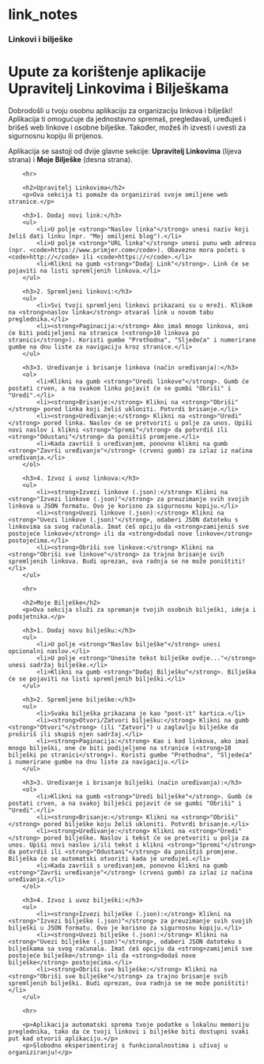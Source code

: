 # link_notes
<h3>Linkovi i bilješke</h3>
        <h1>Upute za korištenje aplikacije Upravitelj Linkovima i Bilješkama</h1>
        <p>Dobrodošli u tvoju osobnu aplikaciju za organizaciju linkova i bilješki! Aplikacija ti omogućuje da jednostavno spremaš, pregledavaš, uređuješ i brišeš web linkove i osobne bilješke. Također, možeš ih izvesti i uvesti za sigurnosnu kopiju ili prijenos.</p>
        <p>Aplikacija se sastoji od dvije glavne sekcije: <strong>Upravitelj Linkovima</strong> (lijeva strana) i <strong>Moje Bilješke</strong> (desna strana).</p>

        <hr>

        <h2>Upravitelj Linkovima</h2>
        <p>Ova sekcija ti pomaže da organiziraš svoje omiljene web stranice.</p>

        <h3>1. Dodaj novi link:</h3>
        <ul>
            <li>U polje <strong>"Naslov linka"</strong> unesi naziv koji želiš dati linku (npr. "Moj omiljeni blog").</li>
            <li>U polje <strong>"URL linka"</strong> unesi punu web adresu (npr. <code>https://www.primjer.com</code>). Obavezno mora početi s <code>http://</code> ili <code>https://</code>.</li>
            <li>Klikni na gumb <strong>"Dodaj Link"</strong>. Link će se pojaviti na listi spremljenih linkova.</li>
        </ul>

        <h3>2. Spremljeni linkovi:</h3>
        <ul>
            <li>Svi tvoji spremljeni linkovi prikazani su u mreži. Klikom na <strong>naslov linka</strong> otvaraš link u novom tabu preglednika.</li>
            <li><strong>Paginacija:</strong> Ako imaš mnogo linkova, oni će biti podijeljeni na stranice (<strong>10 linkova po stranici</strong>). Koristi gumbe "Prethodna", "Sljedeća" i numerirane gumbe na dnu liste za navigaciju kroz stranice.</li>
        </ul>

        <h3>3. Uređivanje i brisanje linkova (način uređivanja):</h3>
        <ol>
            <li>Klikni na gumb <strong>"Uredi linkove"</strong>. Gumb će postati crven, a na svakom linku pojavit će se gumbi "Obriši" i "Uredi".</li>
            <li><strong>Brisanje:</strong> Klikni na <strong>"Obriši"</strong> pored linka koji želiš ukloniti. Potvrdi brisanje.</li>
            <li><strong>Uređivanje:</strong> Klikni na <strong>"Uredi"</strong> pored linka. Naslov će se pretvoriti u polje za unos. Upiši novi naslov i klikni <strong>"Spremi"</strong> da potvrdiš ili <strong>"Odustani"</strong> da poništiš promjene.</li>
            <li>Kada završiš s uređivanjem, ponovno klikni na gumb <strong>"Završi uređivanje"</strong> (crveni gumb) za izlaz iz načina uređivanja.</li>
        </ol>

        <h3>4. Izvoz i uvoz linkova:</h3>
        <ul>
            <li><strong>Izvezi linkove (.json):</strong> Klikni na <strong>"Izvezi linkove (.json)"</strong> za preuzimanje svih svojih linkova u JSON formatu. Ovo je korisno za sigurnosnu kopiju.</li>
            <li><strong>Uvezi linkove (.json):</strong> Klikni na <strong>"Uvezi linkove (.json)"</strong>, odaberi JSON datoteku s linkovima sa svog računala. Imat ćeš opciju da <strong>zamijeniš sve postojeće linkove</strong> ili da <strong>dodaš nove linkove</strong> postojećima.</li>
            <li><strong>Obriši sve linkove:</strong> Klikni na <strong>"Obriši sve linkove"</strong> za trajno brisanje svih spremljenih linkova. Budi oprezan, ova radnja se ne može poništiti!</li>
        </ul>

        <hr>

        <h2>Moje Bilješke</h2>
        <p>Ova sekcija služi za spremanje tvojih osobnih bilješki, ideja i podsjetnika.</p>

        <h3>1. Dodaj novu bilješku:</h3>
        <ul>
            <li>U polje <strong>"Naslov bilješke"</strong> unesi opcionalni naslov.</li>
            <li>U polje <strong>"Unesite tekst bilješke ovdje..."</strong> unesi sadržaj bilješke.</li>
            <li>Klikni na gumb <strong>"Dodaj Bilješku"</strong>. Bilješka će se pojaviti na listi spremljenih bilješki.</li>
        </ul>

        <h3>2. Spremljene bilješke:</h3>
        <ul>
            <li>Svaka bilješka prikazana je kao "post-it" kartica.</li>
            <li><strong>Otvori/Zatvori bilješku:</strong> Klikni na gumb <strong>"Otvori"</strong> (ili "Zatvori") u zaglavlju bilješke da proširiš ili skupiš njen sadržaj.</li>
            <li><strong>Paginacija:</strong> Kao i kod linkova, ako imaš mnogo bilješki, one će biti podijeljene na stranice (<strong>10 bilješki po stranici</strong>). Koristi gumbe "Prethodna", "Sljedeća" i numerirane gumbe na dnu liste za navigaciju.</li>
        </ul>

        <h3>3. Uređivanje i brisanje bilješki (način uređivanja):</h3>
        <ol>
            <li>Klikni na gumb <strong>"Uredi bilješke"</strong>. Gumb će postati crven, a na svakoj bilješci pojavit će se gumbi "Obriši" i "Uredi".</li>
            <li><strong>Brisanje:</strong> Klikni na <strong>"Obriši"</strong> pored bilješke koju želiš ukloniti. Potvrdi brisanje.</li>
            <li><strong>Uređivanje:</strong> Klikni na <strong>"Uredi"</strong> pored bilješke. Naslov i tekst će se pretvoriti u polja za unos. Upiši novi naslov i/ili tekst i klikni <strong>"Spremi"</strong> da potvrdiš ili <strong>"Odustani"</strong> da poništiš promjene. Bilješka će se automatski otvoriti kada je uređuješ.</li>
            <li>Kada završiš s uređivanjem, ponovno klikni na gumb <strong>"Završi uređivanje"</strong> (crveni gumb) za izlaz iz načina uređivanja.</li>
        </ol>

        <h3>4. Izvoz i uvoz bilješki:</h3>
        <ul>
            <li><strong>Izvezi bilješke (.json):</strong> Klikni na <strong>"Izvezi bilješke (.json)"</strong> za preuzimanje svih svojih bilješki u JSON formatu. Ovo je korisno za sigurnosnu kopiju.</li>
            <li><strong>Uvezi bilješke (.json):</strong> Klikni na <strong>"Uvezi bilješke (.json)"</strong>, odaberi JSON datoteku s bilješkama sa svog računala. Imat ćeš opciju da <strong>zamijeniš sve postojeće bilješke</strong> ili da <strong>dodaš nove bilješke</strong> postojećima.</li>
            <li><strong>Obriši sve bilješke:</strong> Klikni na <strong>"Obriši sve bilješke"</strong> za trajno brisanje svih spremljenih bilješki. Budi oprezan, ova radnja se ne može poništiti!</li>
        </ul>

        <hr>

        <p>Aplikacija automatski sprema tvoje podatke u lokalnu memoriju preglednika, tako da će tvoji linkovi i bilješke biti dostupni svaki put kad otvoriš aplikaciju.</p>
        <p>Slobodno eksperimentiraj s funkcionalnostima i uživaj u organiziranju!</p>
